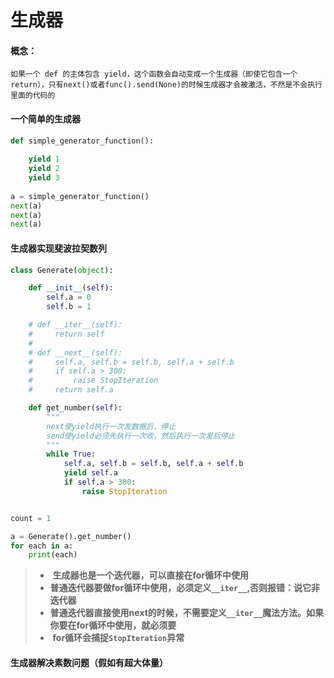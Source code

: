 # 生成器

#### 概念：

```
如果一个 def 的主体包含 yield，这个函数会自动变成一个生成器（即使它包含一个 return），只有next()或者func().send(None)的时候生成器才会被激活，不然是不会执行里面的代码的
```



#### 一个简单的生成器

```python
def simple_generator_function():
    
    yield 1
   	yield 2
   	yield 3
    
a = simple_generator_function()
next(a)
next(a)
next(a)
```





#### 生成器实现斐波拉契数列

```python
class Generate(object):

    def __init__(self):
        self.a = 0
        self.b = 1

    # def __iter__(self):
    #     return self
    #
    # def __next__(self):
    #     self.a, self.b = self.b, self.a + self.b
    #     if self.a > 300:
    #         raise StopIteration
    #     return self.a

    def get_number(self):
        """
        next使yield执行一次发数据后，停止
        send使yield必须先执行一次收，然后执行一次发后停止
        """
        while True:
            self.a, self.b = self.b, self.a + self.b
            yield self.a
            if self.a > 300:
                raise StopIteration


count = 1

a = Generate().get_number()
for each in a:
    print(each)
```

> - ​	**生成器也是一个迭代器，可以直接在for循环中使用**
> - ​    **普通迭代器要做for循环中使用，必须定义`__iter__`,否则报错：说它非迭代器**
> - ​    **普通迭代器直接使用next的时候，不需要定义`__iter__`魔法方法。如果你要在for循环中使用，就必须要**
> - ​    **for循环会捕捉`StopIteration`异常**





#### 生成器解决素数问题（假如有超大体量）

```

```

